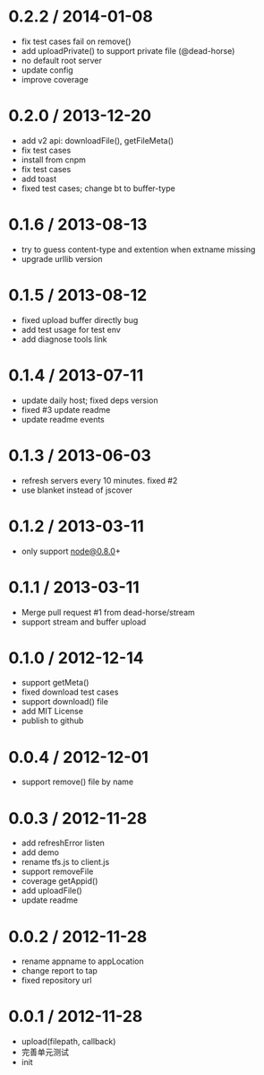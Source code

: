 
0.2.2 / 2014-01-08 
==================

  * fix test cases fail on remove()
  * add uploadPrivate() to support private file (@dead-horse)
  * no default root server
  * update config
  * improve coverage

0.2.0 / 2013-12-20 
==================

  * add v2 api: downloadFile(), getFileMeta()
  * fix test cases
  * install from cnpm
  * fix test cases
  * add toast
  * fixed test cases; change bt to buffer-type

0.1.6 / 2013-08-13 
==================

  * try to guess content-type and extention when extname missing
  * upgrade urllib version

0.1.5 / 2013-08-12 
==================

  * fixed upload buffer directly bug
  * add test usage for test env
  * add diagnose tools link

0.1.4 / 2013-07-11 
==================

  * update daily host; fixed deps version
  * fixed #3 update readme
  * update readme events

0.1.3 / 2013-06-03 
==================

  * refresh servers every 10 minutes. fixed #2
  * use blanket instead of jscover

0.1.2 / 2013-03-11 
==================

  * only support node@0.8.0+

0.1.1 / 2013-03-11 
==================

  * Merge pull request #1 from dead-horse/stream
  * support stream and buffer upload

0.1.0 / 2012-12-14 
==================

  * support getMeta()
  * fixed download test cases
  * support download() file
  * add MIT License
  * publish to github

0.0.4 / 2012-12-01 
==================

  * support remove() file by name

0.0.3 / 2012-11-28 
==================

  * add refreshError listen
  * add demo
  * rename tfs.js to client.js
  * support removeFile
  * coverage getAppid()
  * add uploadFile()
  * update readme

0.0.2 / 2012-11-28 
==================

  * rename appname to appLocation
  * change report to tap
  * fixed repository url

0.0.1 / 2012-11-28 
==================

  * upload(filepath, callback)
  * 完善单元测试
  * init
